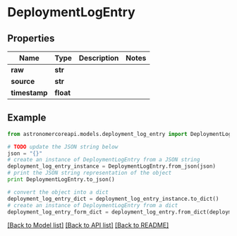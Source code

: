 # DeploymentLogEntry


## Properties
Name | Type | Description | Notes
------------ | ------------- | ------------- | -------------
**raw** | **str** |  | 
**source** | **str** |  | 
**timestamp** | **float** |  | 

## Example

```python
from astronomercoreapi.models.deployment_log_entry import DeploymentLogEntry

# TODO update the JSON string below
json = "{}"
# create an instance of DeploymentLogEntry from a JSON string
deployment_log_entry_instance = DeploymentLogEntry.from_json(json)
# print the JSON string representation of the object
print DeploymentLogEntry.to_json()

# convert the object into a dict
deployment_log_entry_dict = deployment_log_entry_instance.to_dict()
# create an instance of DeploymentLogEntry from a dict
deployment_log_entry_form_dict = deployment_log_entry.from_dict(deployment_log_entry_dict)
```
[[Back to Model list]](../README.md#documentation-for-models) [[Back to API list]](../README.md#documentation-for-api-endpoints) [[Back to README]](../README.md)


